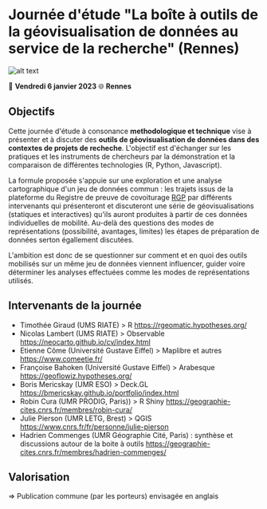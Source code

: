 # Journée d'étude "La boîte à outils de la géovisualisation de données au service de la recherche" (Rennes)

![alt text](https://raw.githubusercontent.com/magisAR9/JEGeovizRennes/main/JEGEOVIZ.JPG)

:calendar: **Vendredi 6 janvier 2023**
:globe_with_meridians: **Rennes**


## Objectifs

Cette journée d'étude à consonance **methodologique et technique** vise à présenter et à discuter des **outils de géovisualisation de données dans des contextes de projets de recheche**. L'objectif est d'échanger sur les pratiques et les instruments de chercheurs par la démonstration et la comparaison de différentes technologies (R, Python, Javascript). 

La formule proposée s'appuie sur une exploration et une analyse cartographique d'un jeu de données commun : les trajets issus de la plateforme du Registre de preuve de covoiturage [RGP](https://covoiturage.beta.gouv.fr/) par différents intervenants qui présenteront et discuteront une série de géovisualisations (statiques et interactives) qu'ils auront produites à partir de ces données individuelles de mobilité. Au-delà des questions des modes de représentations (possibilité, avantages, limites) les étapes de préparation de données serton égallement discutées.


L'ambition est donc de se questionner sur comment et en quoi des outils mobilisés sur un même jeu de données viennent influencer, guider voire déterminer les analyses effectuées comme les modes de représentations utilisés.


## Intervenants de la journée

* Timothée Giraud (UMS RIATE) > R https://rgeomatic.hypotheses.org/
* Nicolas Lambert (UMS RIATE) > Observable https://neocarto.github.io/cv/index.html 
* Etienne Côme (Université Gustave Eiffel) > Maplibre et autres https://www.comeetie.fr/
* Françoise Bahoken (Université Gustave Eiffel) > Arabesque https://geoflowiz.hypotheses.org/
* Boris Mericskay (UMR ESO) > Deck.GL https://bmericskay.github.io/portfolio/index.html
* Robin Cura (UMR PRODIG, Paris)) > R Shiny https://geographie-cites.cnrs.fr/membres/robin-cura/
* Julie Pierson (UMR LETG, Brest) > QGIS https://www.cnrs.fr/fr/personne/julie-pierson
* Hadrien Commenges (UMR Géographie Cité, Paris) : synthèse et discussions autour de la boite à outils  https://geographie-cites.cnrs.fr/membres/hadrien-commenges/


## Valorisation 

=> Publication commune (par les porteurs) envisagée en anglais


